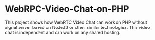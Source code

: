 # WebRPC-Video-Chat-on-PHP
This project shows how WebRTC Video Chat can work on PHP without signal server based on NodeJS or other similar technologies. This video chat is independent and can work on any shared hosting.
